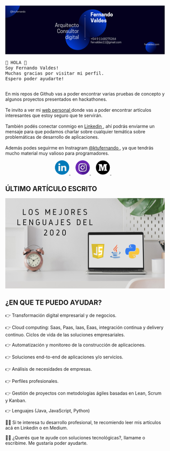 <!--
**ktufernando/ktufernando** is a ✨ _special_ ✨ repository because its `README.md` (this file) appears on your GitHub profile.

Here are some ideas to get you started:

- 🔭 I’m currently working on ...
- 🌱 I’m currently learning ...
- 👯 I’m looking to collaborate on ...
- 🤔 I’m looking for help with ...
- 💬 Ask me about ...
- 📫 How to reach me: ...
- 😄 Pronouns: ...
- ⚡ Fun fact: ...
-->

![Banner gif](https://github.com/ktufernando/ktufernando/blob/master/img/banner.png)

<p>
  <samp>
    👋 HOLA 👋 
    <br>
    Soy Fernando Valdes!
    <br>
    Muchas gracias por visitar mi perfil.
    <br>
    Espero poder ayudarte!
  </samp>
</p>
<p>
<br>
    En mis repos de Github vas a poder encontrar varias pruebas de concepto y algunos proyectos presentados en hackathones.
    <br><br>
    Te invito a ver mi <a href="http://fervaldes.com" target="_blank"> web personal </a> donde vas a poder encontrar artículos interesantes que estoy seguro que te servirán.
    <br><br>
    También podés conectar conmigo en <a href="https://www.linkedin.com/in/fervaldes/" target="_blank"> Linkedin </a>, ahí podrás enviarme un mensaje para que podamos charlar sobre cualquier temática sobre problemáticas de desarrollo de apĺicaciones.
    <br><br>
    Además podes seguirme en Instragram <a href="https://www.instagram.com/ktufernando" target="_blank"> @ktufernando </a>, ya que tendrás mucho material muy valioso para programadores.
</p>

<p align="center">
  <a href="https://www.linkedin.com/in/fervaldes/" target="_blank">
    <img src="https://github.com/ktufernando/ktufernando/blob/master/img/social/linkedin.svg" width="45px" alt="LinkedIn">
  </a> &nbsp; &nbsp;
  <a href="https://www.instagram.com/ktufernando/" target="_blank">
    <img src="https://github.com/ktufernando/ktufernando/blob/master/img/social/instagram.svg" width="45px" alt="Instagram">
  </a> &nbsp; &nbsp;
  <a href="https://medium.com/@ktufernando/" target="_blank">
    <img src="https://github.com/ktufernando/ktufernando/blob/master/img/social/medium.svg" width="45px" alt="Facebook">
  </a> &nbsp; &nbsp;
</p>

## ÚLTIMO ARTÍCULO ESCRITO

<a href="https://www.linkedin.com/pulse/los-tres-mejores-lenguajes-de-programaci%C3%B3n-para-aprender-valdes/" target="_blank">
    <img src="https://github.com/ktufernando/ktufernando/blob/master/img/ultimo-articulo.png" alt="Último artículo">
</a>

## ¿EN QUE TE PUEDO AYUDAR?

👉 Transformación digital empresarial y de negocios.

👉 Cloud computing: Saas, Paas, Iaas, Eaas, integración continua y delivery continuo. Ciclos de vida de las soluciones empresariales.

👉 Automatización y monitoreo de la construcción de aplicaciones.

👉 Soluciones end-to-end de aplicaciones y/o servicios.

👉 Análisis de necesidades de empresas.

👉 Perfiles profesionales.

👉 Gestión de proyectos con metodologías ágiles basadas en Lean, Scrum y Kanban.

👉 Lenguajes (Java, JavaScript, Python)

💪🏾 Si te interesa tu desarrollo profesional, te recomiendo leer mis artículos acá en Linkedin o en Medium.

💪🏾 ¿Querés que te ayude con soluciones tecnológicas?, llamame o escribime. Me gustaría poder ayudarte.